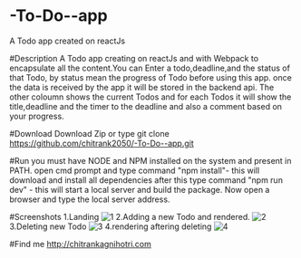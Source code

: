 # -To-Do--app
A Todo app created on reactJs 

#Description
  A Todo app creating on reactJs and with Webpack to encapsulate all the content.You can Enter a todo,deadline,and the status of that Todo,
  by status mean the progress of Todo before using this app.
  once the data is received by the app it will be stored in the backend api.
  The other coloumn shows the current Todos and for each Todos it will show the title,deadline and the timer to the deadline and also a comment
  based on your progress.
  
#Download
    Download Zip or type git clone https://github.com/chitrank2050/-To-Do--app.git
    
#Run
   you must have NODE and NPM installed on the system and present in PATH.
   open cmd prompt and type command "npm install"- this will download and install all dependencies after this type command
   "npm run dev" - this will start a local server and build the package.
   Now open a browser and type the local server address.
   
#Screenshots
  1.Landing 
     ![1](https://cloud.githubusercontent.com/assets/13078364/20893391/9c57d024-bb37-11e6-826c-8a055cfbabf0.png)
  2.Adding a new Todo and rendered.
     ![2](https://cloud.githubusercontent.com/assets/13078364/20893392/9c5bbe96-bb37-11e6-999f-2ebcc7e8f7fb.png)
  3.Deleting new Todo
     ![3](https://cloud.githubusercontent.com/assets/13078364/20893393/9c642144-bb37-11e6-8007-70f7f387a051.png)
  4.rendering aftering deleting 
     ![4](https://cloud.githubusercontent.com/assets/13078364/20893394/9c686290-bb37-11e6-8bcc-557e2d2d0c60.png)
    
#Find me 
  http://chitrankagnihotri.com

